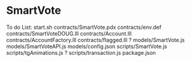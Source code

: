 # SmartVote

To do List:
start.sh
contracts/SmartVote.pdx
contracts/env.def
contracts/SmartVoteDOUG.lll
contracts/Account.lll
contracts/AccountFactory.lll
contracts/flagged.lll ?
models/SmartVote.js
models/SmartVoteAPI.js
models/config.json
scripts/SmartVote.js
scripts/tgAnimations.js ?
scripts/transaction.js
package.json
